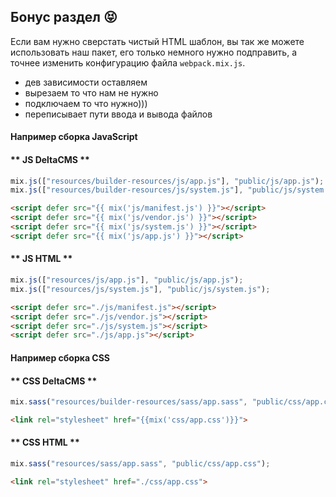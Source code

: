 ## Бонус раздел 😝

Если вам нужно сверстать чистый HTML шаблон, вы так же можете использовать наш
пакет, его только немного нужно подправить, а точнее изменить конфигурацию файла `webpack.mix.js`.

 - дев зависимости оставляем
 - вырезаем то что нам не нужно
 - подключаем то что нужно)))
 - переписывает пути ввода и вывода файлов
 
#### Например сборка JavaScript
 
<!-- tabs:start -->

#### ** JS DeltaCMS **
 ```javascript
mix.js(["resources/builder-resources/js/app.js"], "public/js/app.js");
mix.js(["resources/builder-resources/js/system.js"], "public/js/system.js");
```
```html
<script defer src="{{ mix('js/manifest.js') }}"></script>
<script defer src="{{ mix('js/vendor.js') }}"></script>
<script defer src="{{ mix('js/system.js') }}"></script>
<script defer src="{{ mix('js/app.js') }}"></script>
```

#### ** JS HTML **
 ```javascript
mix.js(["resources/js/app.js"], "public/js/app.js");
mix.js(["resources/js/system.js"], "public/js/system.js");
```
```html
<script defer src="./js/manifest.js"></script>
<script defer src="./js/vendor.js"></script>
<script defer src="./js/system.js"></script>
<script defer src="./js/app.js"></script>
```

<!-- tabs:end -->


 #### Например сборка CSS
 
<!-- tabs:start -->
#### ** CSS DeltaCMS **
 ```javascript
mix.sass("resources/builder-resources/sass/app.sass", "public/css/app.css");
```
```html
<link rel="stylesheet" href="{{mix('css/app.css')}}">
```

#### ** CSS HTML **
 ```javascript
mix.sass("resources/sass/app.sass", "public/css/app.css");
```
```html
<link rel="stylesheet" href="./css/app.css">
```
<!-- tabs:end -->